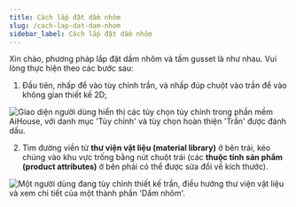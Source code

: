 ```yaml
---
title: Cách lắp đặt dầm nhôm
slug: /cach-lap-dat-dam-nhom
sidebar_label: Cách lắp đặt dầm nhôm
---
```


Xin chào, phương pháp lắp đặt dầm nhôm và tấm gusset là như nhau. Vui lòng thực hiện theo các bước sau:

1. Đầu tiên, nhấp để vào tùy chỉnh trần, và nhấp đúp chuột vào trần để vào không gian thiết kế 2D;

![Giao diện người dùng hiển thị các tùy chọn tùy chỉnh trong phần mềm AiHouse, với danh mục 'Tùy chỉnh' và tùy chọn hoàn thiện 'Trần' được đánh dấu.](https://storage.googleapis.com/jegavn_kb/images/ffa53afd-b0f2-44ce-995f-701f43d0e3d4.png)

2. Tìm đường viền từ **thư viện vật liệu (material library)** ở bên trái, kéo chúng vào khu vực trống bằng nút chuột trái (các **thuộc tính sản phẩm (product attributes)** ở bên phải có thể được sửa đổi về kích thước).

![Một người dùng đang tùy chỉnh thiết kế trần, điều hướng thư viện vật liệu và xem chi tiết của một thành phần 'Dầm nhôm'.](https://storage.googleapis.com/jegavn_kb/images/74d03ad5-1ae5-423a-88fa-b8a533524cc8.png)